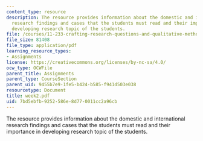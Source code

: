 ```yaml
---
content_type: resource
description: The resource provides information about the domestic and international
  research findings and cases that the students must read and their importance in
  developing research topic of the students.
file: /courses/11-233-crafting-research-questions-and-qualitative-methodology-fall-2005/7bd5ebfb9252586e8d770011cc2a96cb_week2.pdf
file_size: 81408
file_type: application/pdf
learning_resource_types:
- Assignments
license: https://creativecommons.org/licenses/by-nc-sa/4.0/
ocw_type: OCWFile
parent_title: Assignments
parent_type: CourseSection
parent_uid: 9455b7e9-1fe5-b424-b585-f941d503e038
resourcetype: Document
title: week2.pdf
uid: 7bd5ebfb-9252-586e-8d77-0011cc2a96cb
---
```

The resource provides information about the domestic and international research findings and cases that the students must read and their importance in developing research topic of the students.